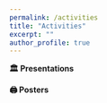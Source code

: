 ```yaml
---
permalink: /activities
title: "Activities"
excerpt: ""
author_profile: true
---
```


**🏛️ Presentations**

**🖨️ Posters**
